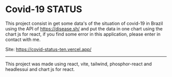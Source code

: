 <h1>Covid-19 STATUS</h1>

<p>This project consist in get some data's of the situation of covid-19 in Brazil using the API of <a href="https://disease.sh/">https://disease.sh/</a> and put the data in one chart using the chart js for react, if you find some error in this application, please enter in contact with me.</p>
<p>Site: <a href="https://covid-status-ten.vercel.app/">https://covid-status-ten.vercel.app/</a></p>
<hr>
<p>This project was made using react, vite, tailwind, phosphor-react and headlessui and chart js for react.</p>
